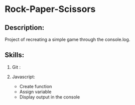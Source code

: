 # Rock-Paper-Scissors


## Description:

Project of recreating a simple game through the console.log.

## Skills:
1.   Git :


2.  Javascript:
    -   Create function
    -   Assign variable
    -   Display output in the console

